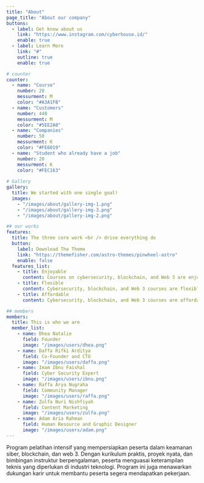 ```yaml
---
title: "About"
page_title: "About our company"
buttons:
  - label: Get know about us
    link: "https://www.instagram.com/cyberhouse.id/"
    enable: true
  - label: Learn More
    link: "#"
    outline: true
    enable: true

# counter
counter:
  - name: "Course"
    number: 20
    messurment: M
    color: "#A3A1FB"
  - name: "Customers"
    number: 440
    messurment: M
    color: "#5EE2A0"
  - name: "Companies"
    number: 50
    messurment: K
    color: "#FE6019"
  - name: "Student who already have a job"
    number: 20
    messurment: K
    color: "#FEC163"
    
# Gallery
gallery:
  title: We started with one single goal!
  images:
    - "/images/about/gallery-img-1.png"
    - "/images/about/gallery-img-3.png"
    - "/images/about/gallery-img-2.png"

## our works
features:
  title: The three core work <br /> drive everything do
  button:
    label: Download The Theme
    link: "https://themefisher.com/astro-themes/pinwheel-astro"
    enable: false
  features_list:
    - title: Enjoyable
      content: Courses on cybersecurity, blockchain, and Web 3 are enjoyable and informative, providing students with crucial skills for the modern digital era.
    - title: Flexible 
      content: Cybersecurity, blockchain, and Web 3 courses are flexible, accommodating various learning styles and schedules to help students acquire essential digital skills.
    - title: Affordable
      content: Cybersecurity, blockchain, and Web 3 courses are affordable, offering valuable education at a low cost and making vital digital skills accessible to many students.

## members
members:
  title: This is who we are
  member_list:
    - name: Dhea Natalie
      field: Founder
      image: "/images/users/dhea.png"
    - name: Daffa Rifki Arditya
      field: Co-Founder and CTO
      image: "/images/users/daffa.png"
    - name: Imam Ibnu Faishal
      field: Cyber Security Expert
      image: "/images/users/ibnu.png"
    - name: Raffa Arya Nugraha
      field: Community Manager
      image: "/images/users/raffa.png"
    - name: Zulfa Nuri Nishfiyah
      field: Content Marketing
      image: "/images/users/zulfa.png"
    - name: Adam Aria Rahman
      field: Human Resource and Graphic Designer
      image: "/images/users/adam.png"
---
```

 Program pelatihan intensif yang mempersiapkan peserta dalam keamanan siber, blockchain, dan web 3. Dengan kurikulum praktis, proyek nyata, dan bimbingan instruktur berpengalaman, peserta menguasai keterampilan teknis yang diperlukan di industri teknologi. Program ini juga menawarkan dukungan karir untuk membantu peserta segera mendapatkan pekerjaan.